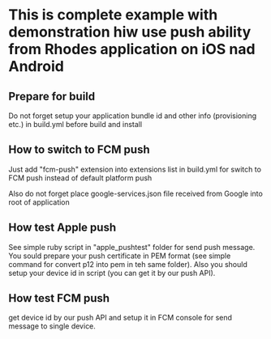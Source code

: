 # This is complete example with demonstration hiw use push ability from Rhodes application on iOS nad Android



## Prepare for build
Do not forget setup your application bundle id and other info (provisioning etc.) in build.yml before build and install


## How to switch to FCM push

Just add "fcm-push" extension into extensions list in build.yml for switch to FCM push instead of default platform push 

Also do not forget place google-services.json file received from Google into root of application

## How test Apple push

See simple ruby script in "apple_pushtest" folder for send push message. You sould prepare your push certificate in PEM format (see simple command for convert p12 into pem in teh same folder). Also you should setup your device id in script (you can get it by our push API).

## How test FCM push

get device id by our push API and setup it in FCM console for send message to single device.



